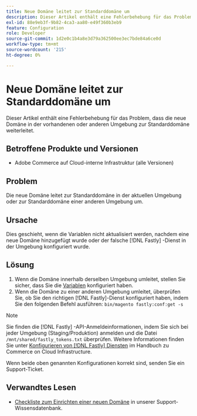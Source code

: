 ```yaml
---
title: Neue Domäne leitet zur Standarddomäne um
description: Dieser Artikel enthält eine Fehlerbehebung für das Problem, dass die neue Domäne in der vorhandenen oder anderen Umgebung zur Standarddomäne weiterleitet.
exl-id: 88e9eb3f-9b82-4ca3-aa80-e49f360b3eb9
feature: Configuration
role: Developer
source-git-commit: 1d2e0c1b4a8e3d79a362500ee3ec7bde84a6ce0d
workflow-type: tm+mt
source-wordcount: '215'
ht-degree: 0%

---
```


# Neue Domäne leitet zur Standarddomäne um

Dieser Artikel enthält eine Fehlerbehebung für das Problem, dass die neue Domäne in der vorhandenen oder anderen Umgebung zur Standarddomäne weiterleitet.

## Betroffene Produkte und Versionen

* Adobe Commerce auf Cloud-interne Infrastruktur (alle Versionen)

## Problem

Die neue Domäne leitet zur Standarddomäne in der aktuellen Umgebung oder zur Standarddomäne einer anderen Umgebung um.

## Ursache

Dies geschieht, wenn die Variablen nicht aktualisiert werden, nachdem eine neue Domäne hinzugefügt wurde oder der falsche [!DNL Fastly] -Dienst in der Umgebung konfiguriert wurde.

## Lösung

1. Wenn die Domäne innerhalb derselben Umgebung umleitet, stellen Sie sicher, dass Sie die [Variablen](https://experienceleague.adobe.com/docs/commerce-cloud-service/user-guide/configure-store/multiple-sites.html#modify-variables) konfiguriert haben.
1. Wenn die Domäne zu einer anderen Umgebung umleitet, überprüfen Sie, ob Sie den richtigen [!DNL Fastly]-Dienst konfiguriert haben, indem Sie den folgenden Befehl ausführen: `bin/magento fastly:conf:get -s`

>[!NOTE]
>
>Sie finden die [!DNL Fastly] -API-Anmeldeinformationen, indem Sie sich bei jeder Umgebung (Staging/Produktion) anmelden und die Datei `/mnt/shared/fastly_tokens.txt` überprüfen. Weitere Informationen finden Sie unter [Konfigurieren von [!DNL Fastly] Diensten](https://experienceleague.adobe.com/docs/commerce-cloud-service/user-guide/cdn/setup-fastly/fastly-configuration.html) im Handbuch zu Commerce on Cloud Infrastructure.

Wenn beide oben genannten Konfigurationen korrekt sind, senden Sie ein Support-Ticket.

## Verwandtes Lesen

* [Checkliste zum Einrichten einer neuen Domäne](https://experienceleague.adobe.com/docs/commerce-knowledge-base/kb/how-to/checklist-for-setting-up-a-new-domain.html) in unserer Support-Wissensdatenbank.
